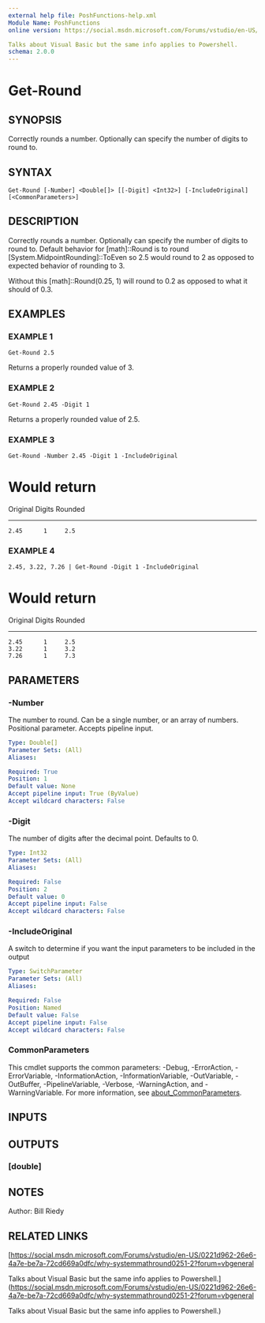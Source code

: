```yaml
---
external help file: PoshFunctions-help.xml
Module Name: PoshFunctions
online version: https://social.msdn.microsoft.com/Forums/vstudio/en-US/0221d962-26e6-4a7e-be7a-72cd669a0dfc/why-systemmathround0251-2?forum=vbgeneral

Talks about Visual Basic but the same info applies to Powershell.
schema: 2.0.0
---
```


# Get-Round

## SYNOPSIS
Correctly rounds a number.
Optionally can specify the number of digits to round to.

## SYNTAX

```
Get-Round [-Number] <Double[]> [[-Digit] <Int32>] [-IncludeOriginal] [<CommonParameters>]
```

## DESCRIPTION
Correctly rounds a number.
Optionally can specify the number of digits to round to.
Default behavior for \[math\]::Round is to round \[System.MidpointRounding\]::ToEven so 2.5 would round to 2 as opposed to expected behavior of rounding to 3.

Without this \[math\]::Round(0.25, 1) will round to 0.2 as opposed to what it should of 0.3.

## EXAMPLES

### EXAMPLE 1
```
Get-Round 2.5
```

Returns a properly rounded value of 3.

### EXAMPLE 2
```
Get-Round 2.45 -Digit 1
```

Returns a properly rounded value of 2.5.

### EXAMPLE 3
```
Get-Round -Number 2.45 -Digit 1 -IncludeOriginal
```

# Would return
Original Digits Rounded
-------- ------ -------
    2.45      1     2.5

### EXAMPLE 4
```
2.45, 3.22, 7.26 | Get-Round -Digit 1 -IncludeOriginal
```

# Would return
Original Digits Rounded
-------- ------ -------
    2.45      1     2.5
    3.22      1     3.2
    7.26      1     7.3

## PARAMETERS

### -Number
The number to round.
Can be a single number, or an array of numbers.
Positional parameter.
Accepts pipeline input.

```yaml
Type: Double[]
Parameter Sets: (All)
Aliases:

Required: True
Position: 1
Default value: None
Accept pipeline input: True (ByValue)
Accept wildcard characters: False
```

### -Digit
The number of digits after the decimal point.
Defaults to 0.

```yaml
Type: Int32
Parameter Sets: (All)
Aliases:

Required: False
Position: 2
Default value: 0
Accept pipeline input: False
Accept wildcard characters: False
```

### -IncludeOriginal
A switch to determine if you want the input parameters to be included in the output

```yaml
Type: SwitchParameter
Parameter Sets: (All)
Aliases:

Required: False
Position: Named
Default value: False
Accept pipeline input: False
Accept wildcard characters: False
```

### CommonParameters
This cmdlet supports the common parameters: -Debug, -ErrorAction, -ErrorVariable, -InformationAction, -InformationVariable, -OutVariable, -OutBuffer, -PipelineVariable, -Verbose, -WarningAction, and -WarningVariable. For more information, see [about_CommonParameters](http://go.microsoft.com/fwlink/?LinkID=113216).

## INPUTS

## OUTPUTS

### [double]
## NOTES
Author:     Bill Riedy

## RELATED LINKS

[https://social.msdn.microsoft.com/Forums/vstudio/en-US/0221d962-26e6-4a7e-be7a-72cd669a0dfc/why-systemmathround0251-2?forum=vbgeneral

Talks about Visual Basic but the same info applies to Powershell.](https://social.msdn.microsoft.com/Forums/vstudio/en-US/0221d962-26e6-4a7e-be7a-72cd669a0dfc/why-systemmathround0251-2?forum=vbgeneral

Talks about Visual Basic but the same info applies to Powershell.)

